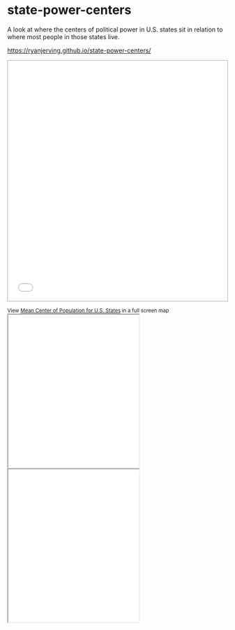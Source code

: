 # state-power-centers
A look at where the centers of political power in U.S. states sit in relation to where most people in those states live.

https://ryanjerving.github.io/state-power-centers/

<iframe src="//batchgeo.com/map/19dd2ef6abebead8ac56ee7dc6aa337f" frameborder="0" width="100%" height="550" style="border:1px solid #aaa;"></iframe></p><p><small>View <a href="https://batchgeo.com/map/19dd2ef6abebead8ac56ee7dc6aa337f">Mean Center of Population for U.S. States</a> in a full screen map</small>

 <iframe src=”https://ryanjerving.github.io/leaflet-map-State-Capitols/” width=”90%” height=350></iframe>

 
 <iframe src=”https://ryanjerving.github.io/highcharts-stateCenters-scatter-csv” width=”90%” height=350></iframe>

